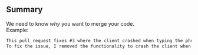 ## Summary
We need to know *why* you want to merge your code.  
Example:

```md
This pull request fixes #3 where the client crashed when typing the phrase, "crash"
To fix the issue, I removed the functionality to crash the client when the phrase is typed.
```